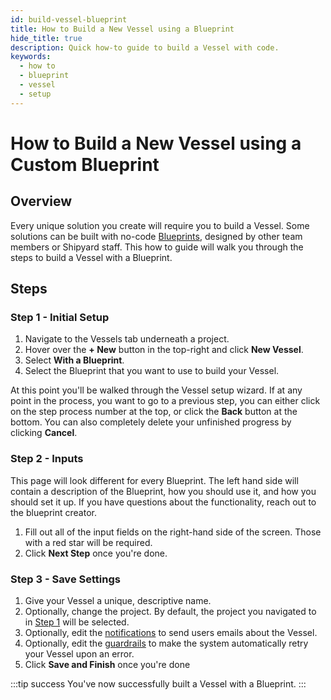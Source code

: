 ```yaml
---
id: build-vessel-blueprint
title: How to Build a New Vessel using a Blueprint
hide_title: true
description: Quick how-to guide to build a Vessel with code.
keywords:
  - how to
  - blueprint
  - vessel
  - setup
---
```


# How to Build a New Vessel using a Custom Blueprint

## Overview

Every unique solution you create will require you to build a Vessel. Some solutions can be built with no-code [Blueprints](../../reference/blueprints/blueprints-overview.md), designed by other team members or Shipyard staff. This how to guide will walk you through the steps to build a Vessel with a Blueprint.

## Steps

### Step 1 - Initial Setup

1. Navigate to the Vessels tab underneath a project.
2. Hover over the **+ New** button in the top-right and click **New Vessel**.
3. Select **With a Blueprint**.
4. Select the Blueprint that you want to use to build your Vessel.

At this point you'll be walked through the Vessel setup wizard. If at any point in the process, you want to go to a previous step, you can either click on the step process number at the top, or click the **Back** button at the bottom. You can also completely delete your unfinished progress by clicking **Cancel**.

### Step 2 - Inputs

This page will look different for every Blueprint. The left hand side will contain a description of the Blueprint, how you should use it, and how you should set it up. If you have questions about the functionality, reach out to the blueprint creator.

1. Fill out all of the input fields on the right-hand side of the screen. Those with a red star will be required.
2. Click **Next Step** once you're done.

### Step 3 - Save Settings

1. Give your Vessel a unique, descriptive name.
2. Optionally, change the project. By default, the project you navigated to in [Step 1](#step-1---initial-setup) will be selected.
3. Optionally, edit the [notifications](../../reference/notifications.md) to send users emails about the Vessel.
4. Optionally, edit the [guardrails](../../reference/guardrails.md) to make the system automatically retry your Vessel upon an error.
5. Click **Save and Finish** once you're done

:::tip success
You've now successfully built a Vessel with a Blueprint.
:::
